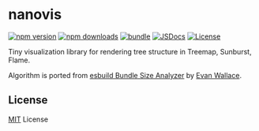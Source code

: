 # nanovis

[![npm version][npm-version-src]][npm-version-href]
[![npm downloads][npm-downloads-src]][npm-downloads-href]
[![bundle][bundle-src]][bundle-href]
[![JSDocs][jsdocs-src]][jsdocs-href]
[![License][license-src]][license-href]

Tiny visualization library for rendering tree structure in Treemap, Sunburst, Flame.

Algorithm is ported from [esbuild Bundle Size Analyzer](https://esbuild.github.io/analyze/) by [Evan Wallace](https://github.com/evanw).

## License

[MIT](./LICENSE) License

<!-- Badges -->

[npm-version-src]: https://img.shields.io/npm/v/nanovis?style=flat&colorA=080f12&colorB=1fa669
[npm-version-href]: https://npmjs.com/package/nanovis
[npm-downloads-src]: https://img.shields.io/npm/dm/nanovis?style=flat&colorA=080f12&colorB=1fa669
[npm-downloads-href]: https://npmjs.com/package/nanovis
[bundle-src]: https://img.shields.io/bundlephobia/minzip/nanovis?style=flat&colorA=080f12&colorB=1fa669&label=minzip
[bundle-href]: https://bundlephobia.com/result?p=nanovis
[license-src]: https://img.shields.io/github/license/antfu/nanovis.svg?style=flat&colorA=080f12&colorB=1fa669
[license-href]: https://github.com/antfu/nanovis/blob/main/LICENSE
[jsdocs-src]: https://img.shields.io/badge/jsdocs-reference-080f12?style=flat&colorA=080f12&colorB=1fa669
[jsdocs-href]: https://www.jsdocs.io/package/nanovis
